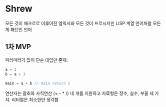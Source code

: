 # Shrew

모든 것이 매크로로 이루어진 엘릭서와 모든 것이 프로시저인 LISP 계열 언어처럼 모든 게 패턴인 언어

## 1차 MVP

파라미터가 없이 단순 대입만 존재.

```c
a = 1
b = a + 3

main = a + b // main return 5
```

연산자는 괄호와 사칙연산 (+ - * /) 네 개를 지원하고 자료형은 정수, 실수, 부울 세 가지.
리터럴은 최소한만 생각함